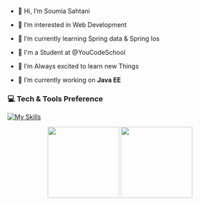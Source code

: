 - 👋 Hi, I’m Soumia Sahtani
- 👀 I’m interested in Web Development
- 🌱 I’m currently learning Spring data & Spring Ios 
- 🏫 I'm a Student at @YouCodeSchool
- 💞️ I’m Always excited to learn new Things

- :telescope: I’m currently working on <strong>Java EE</strong>
### 💻 Tech & Tools Preference

[![My Skills](https://skillicons.dev/icons?i=java,html,css,sass,js,typescript,php,laravel,react,nodejs,postgresql,mongodb,bootstrap,mysql,tailwind,vscode,git,github,figma&theme=light)](https://skillicons.dev)

<p align="center">
<img src="https://github-readme-stats.vercel.app/api/top-langs/?username=Sahtani&layout=compact&title_color=fff&text_color=fff&bg_color=0D1117" height="160px" />
<img src="https://github-readme-stats.vercel.app/api?username=Sahtani&title_color=fff&text_color=fff&icon_color=F7DF1E&bg_color=0D1117&show_icons=true" height="160px"/>
</p>
